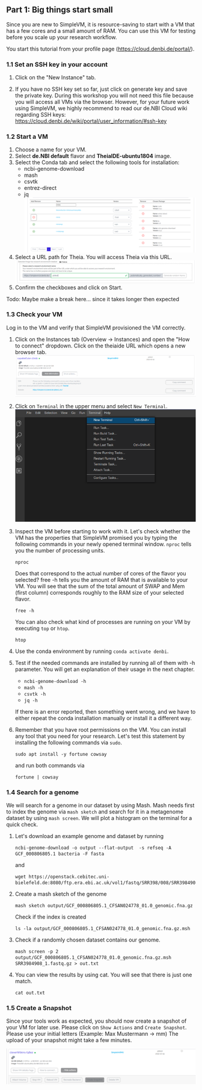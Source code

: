 ## Part 1: Big things start small

Since you are new to SimpleVM, it is resource-saving to start with a VM that
has a few cores and a small amount of RAM. You can use this VM for testing
before you scale up your research workflow.

You start this tutorial from your profile page (https://cloud.denbi.de/portal/).

### 1.1 Set an SSH key in your account

1. Click on the "New Instance" tab.

2. If you have no SSH key set so far, just click on generate key and save the
private key. During this workshop you will not need this file because 
you will access all VMs via the browser. However, for your future work using
SimpleVM, we highly recommend to read our de.NBI Cloud wiki regarding
SSH keys: https://cloud.denbi.de/wiki/portal/user_information/#ssh-key

### 1.2 Start a VM

1. Choose a name for your VM.
2. Select **de.NBI default** flavor and **TheiaIDE-ubuntu1804** image.
3. Select the Conda tab and select the following tools for installation: 
   * ncbi-genome-download
   * mash
   * csvtk
   * entrez-direct
   * jq
   ![](figures/bioconda.png)
4. Select a URL path for Theia. You will access Theia via this URL.
   ![](figures/researchenvironment_url.png)
5. Confirm the checkboxes and click on Start.

Todo: Maybe make a break here... since it takes longer then expected

### 1.3 Check your VM

Log in to the VM and verify that SimpleVM provisioned the VM correctly.

1. Click on the Instances tab (Overview -> Instances) and open the "How to connect"
   dropdown. Click on the theiaide URL which opens a new browser tab.
   ![](figures/howtoconnect.png)
2. Click on `Terminal` in the upper menu and select `New Terminal`.
   ![](figures/terminal.png)
3. Inspect the VM before starting to work with it. Let's check whether the VM
   has the properties that SimpleVM promised you by typing the following commands
   in your newly opened terminal window.
   `nproc` tells you the number of processing units.
   ```
   nproc
   ```
   Does that correspond to the actual number of cores of the flavor you selected?
   free -h tells you the amount of RAM that is available to your VM. You will see
   that the sum of the total amount of SWAP and Mem (first column) corresponds 
   roughly to the RAM size of your selected flavor.
   ```
   free -h
   ```
   You can also check what kind of processes are running on your VM by executing `top`
   or `htop`.
   ```
   htop
   ```

4. Use the conda environment by running `conda activate denbi`.

5. Test if the needed commands are installed by running all of them with -h parameter.
   You will get an explanation of their usage in the next chapter.

   * `ncbi-genome-download -h`
   * `mash -h`
   * `csvtk -h`
   * `jq -h`
   
   If there is an error reported, then something went wrong, and we have to either
   repeat the conda installation manually or install it a different way.

6. Remember that you have root permissions on the VM. You can install any
   tool that you need for your research.
   Let's test this statement by installing the following commands via `sudo`.
   ```
   sudo apt install -y fortune cowsay
   ```
   and run both commands via
   ```
   fortune | cowsay
   ```

### 1.4 Search for a genome 

We will search for a genome in our dataset by using Mash. Mash needs first
to index the genome via `mash sketch` and search for it in a metagenome dataset by using `mash screen`.
We will plot a histogram on the terminal for a quick check.

1. Let's download an example genome and dataset by running
   ```
   ncbi-genome-download -o output --flat-output  -s refseq -A GCF_000806805.1 bacteria -F fasta
   ```
   and
   ```
   wget https://openstack.cebitec.uni-bielefeld.de:8080/ftp.era.ebi.ac.uk/vol1/fastq/SRR398/008/SRR3984908/SRR3984908_1.fastq.gz
   ```

2. Create a mash sketch of the genome
   ```
   mash sketch output/GCF_000806805.1_CFSAN024778_01.0_genomic.fna.gz
   ```
   Check if the index is created
   ```
   ls -la output/GCF_000806805.1_CFSAN024778_01.0_genomic.fna.gz.msh
   ```

3. Check if a randomly chosen dataset contains our genome.  
   ```
   mash screen -p 2 output/GCF_000806805.1_CFSAN024778_01.0_genomic.fna.gz.msh SRR3984908_1.fastq.gz > out.txt
   ```

4. You can view the results by using cat. You will see that there is just one match.
   ```
   cat out.txt
   ```

### 1.5 Create a Snapshot

Since your tools work as expected, you should now create a snapshot of your
VM for later use. Please click on `Show Actions` and `Create Snapshot`.
Please use your initial letters (Example: Max Mustermann -> mm)
The upload of your snapshot might take a few minutes.

![](figures/snapshot.png)
